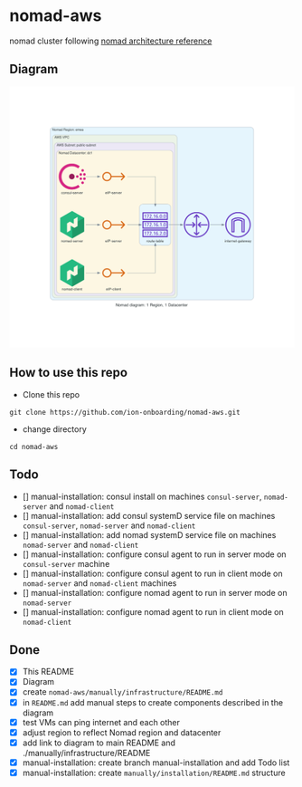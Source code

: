 # nomad-aws
nomad cluster following [nomad architecture reference](https://learn.hashicorp.com/tutorials/nomad/production-reference-architecture-vm-with-consul?in=nomad/enterprise)

## Diagram
![](./diagram/nomad-aws-diagram.png)

## How to use this repo
- Clone this repo
```
git clone https://github.com/ion-onboarding/nomad-aws.git
```

- change directory
```
cd nomad-aws
```

## Todo
- [] manual-installation: consul install on machines `consul-server`, `nomad-server` and `nomad-client`
- [] manual-installation: add consul systemD service file on machines `consul-server`, `nomad-server` and `nomad-client`
- [] manual-installation: add nomad systemD service file on machines `nomad-server` and `nomad-client`
- [] manual-installation: configure consul agent to run in server mode on `consul-server` machine
- [] manual-installation: configure consul agent to run in client mode on `nomad-server` and `nomad-client` machines
- [] manual-installation: configure nomad agent to run in server mode on `nomad-server`
- [] manual-installation: configure nomad agent to run in client mode on `nomad-client`


## Done
- [x] This README
- [x] Diagram
- [x] create `nomad-aws/manually/infrastructure/README.md`
- [x] in `README.md` add manual steps to create components described in the diagram
- [x] test VMs can ping internet and each other
- [x] adjust region to reflect Nomad region and datacenter
- [x] add link to diagram to main README and ./manually/infrastructure/README
- [x] manual-installation: create branch manual-installation and add Todo list
- [x] manual-installation: create `manually/installation/README.md` structure
